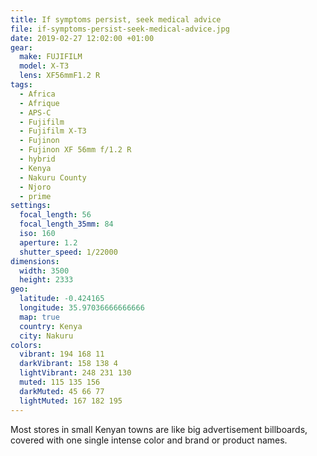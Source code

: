 ```yaml
---
title: If symptoms persist, seek medical advice
file: if-symptoms-persist-seek-medical-advice.jpg
date: 2019-02-27 12:02:00 +01:00
gear:
  make: FUJIFILM
  model: X-T3
  lens: XF56mmF1.2 R
tags:
  - Africa
  - Afrique
  - APS-C
  - Fujifilm
  - Fujifilm X-T3
  - Fujinon
  - Fujinon XF 56mm f/1.2 R
  - hybrid
  - Kenya
  - Nakuru County
  - Njoro
  - prime
settings:
  focal_length: 56
  focal_length_35mm: 84
  iso: 160
  aperture: 1.2
  shutter_speed: 1/22000
dimensions:
  width: 3500
  height: 2333
geo:
  latitude: -0.424165
  longitude: 35.97036666666666
  map: true
  country: Kenya
  city: Nakuru
colors:
  vibrant: 194 168 11
  darkVibrant: 158 138 4
  lightVibrant: 248 231 130
  muted: 115 135 156
  darkMuted: 45 66 77
  lightMuted: 167 182 195
---
```


Most stores in small Kenyan towns are like big advertisement billboards, covered with one single intense color and brand or product names.
